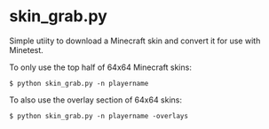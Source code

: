 # skin_grab.py

Simple utiity to download a Minecraft skin and convert it for use with Minetest.


To only use the top half of 64x64 Minecraft skins:

`$ python skin_grab.py -n playername`

To also use the overlay section of 64x64 skins:

`$ python skin_grab.py -n playername -overlays`
